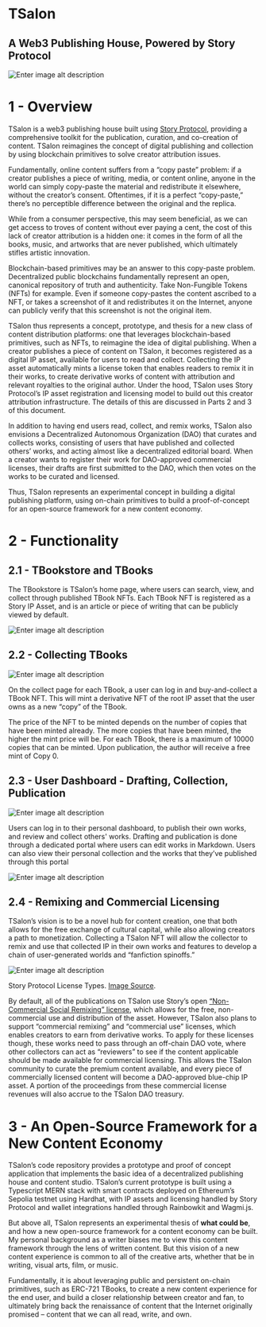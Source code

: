 # TSalon

## A Web3 Publishing House, Powered by Story Protocol

![Enter image alt description](/readme-images/MUd_Image_1.png)

# 1 - Overview

TSalon is a web3 publishing house built using [Story Protocol](https://www.story.foundation/), providing a comprehensive toolkit for the publication, curation, and co-creation of content. TSalon reimagines the concept of digital publishing and collection by using blockchain primitives to solve creator attribution issues.

Fundamentally, online content suffers from a “copy paste” problem: if a creator publishes a piece of writing, media, or content online, anyone in the world can simply copy-paste the material and redistribute it elsewhere, without the creator’s consent. Oftentimes, if it is a perfect “copy-paste,” there’s no perceptible difference between the original and the replica.

While from a consumer perspective, this may seem beneficial, as we can get access to troves of content without ever paying a cent, the cost of this lack of creator attribution is a hidden one: it comes in the form of all the books, music, and artworks that are never published, which ultimately stifles artistic innovation.

Blockchain-based primitives may be an answer to this copy-paste problem. Decentralized public blockchains fundamentally represent an open, canonical repository of truth and authenticity. Take Non-Fungible Tokens (NFTs) for example. Even if someone copy-pastes the content ascribed to a NFT, or takes a screenshot of it and redistributes it on the Internet, anyone can publicly verify that this screenshot is not the original item.

TSalon thus represents a concept, prototype, and thesis for a new class of content distribution platforms: one that leverages blockchain-based primitives, such as NFTs, to reimagine the idea of digital publishing. When a creator publishes a piece of content on TSalon, it becomes registered as a digital IP asset, available for users to read and collect. Collecting the IP asset automatically mints a license token that enables readers to remix it in their works, to create derivative works of content with attribution and relevant royalties to the original author. Under the hood, TSalon uses Story Protocol’s IP asset registration and licensing model to build out this creator attribution infrastructure. The details of this are discussed in Parts 2 and 3 of this document.

In addition to having end users read, collect, and remix works, TSalon also envisions a Decentralized Autonomous Organization (DAO) that curates and collects works, consisting of users that have published and collected others’ works, and acting almost like a decentralized editorial board. When a creator wants to register their work for DAO-approved commercial licenses, their drafts are first submitted to the DAO, which then votes on the works to be curated and licensed.

Thus, TSalon represents an experimental concept in building a digital publishing platform, using on-chain primitives to build a proof-of-concept for an open-source framework for a new content economy.

# 2 - Functionality

## 2.1 - TBookstore and TBooks

The TBookstore is TSalon’s home page, where users can search, view, and collect through published TBook NFTs. Each TBook NFT is registered as a Story IP Asset, and is an article or piece of writing that can be publicly viewed by default.

![Enter image alt description](/readme-images/NyA_Image_2.png)

## 2.2 - Collecting TBooks

![Enter image alt description](/readme-images/yHm_Image_3.png)

On the collect page for each TBook, a user can log in and buy-and-collect a TBook NFT. This will mint a derivative NFT of the root IP asset that the user owns as a new “copy” of the TBook.

The price of the NFT to be minted depends on the number of copies that have been minted already. The more copies that have been minted, the higher the mint price will be. For each TBook, there is a maximum of 10000 copies that can be minted. Upon publication, the author will receive a free mint of Copy 0.

## 2.3 - User Dashboard - Drafting, Collection, Publication

![Enter image alt description](/readme-images/YAW_Image_4.png)

Users can log in to their personal dashboard, to publish their own works, and review and collect others' works. Drafting and publication is done through a dedicated portal where users can edit works in Markdown. Users can also view their personal collection and the works that they’ve published through this portal

![Enter image alt description](/readme-images/4xh_Image_5.png)

## 2.4 - Remixing and Commercial Licensing

TSalon’s vision is to be a novel hub for content creation, one that both allows for the free exchange of cultural capital, while also allowing creators a path to monetization. Collecting a TSalon NFT will allow the collector to remix and use that collected IP in their own works and features to develop a chain of user-generated worlds and “fanfiction spinoffs.”

![Enter image alt description](/readme-images/dKO_Image_6.png)

Story Protocol License Types. [Image Source](https://docs.story.foundation/docs/pil-flavors).

By default, all of the publications on TSalon use Story’s open [“Non-Commercial Social Remixing” license](https://docs.story.foundation/docs/pil-flavors), which allows for the free, non-commercial use and distribution of the asset. However, TSalon also plans to support “commercial remixing” and “commercial use” licenses, which enables creators to earn from derivative works. To apply for these licenses though, these works need to pass through an off-chain DAO vote, where other collectors can act as “reviewers” to see if the content applicable should be made available for commercial licensing. This allows the TSalon community to curate the premium content available, and every piece of commercially licensed content will become a DAO-approved blue-chip IP asset. A portion of the proceedings from these commercial license revenues will also accrue to the TSalon DAO treasury.

# 3 - An Open-Source Framework for a New Content Economy

TSalon’s code repository provides a prototype and proof of concept application that implements the basic idea of a decentralized publishing house and content studio. TSalon’s current prototype is built using a Typescript MERN stack with smart contracts deployed on Ethereum’s Sepolia testnet using Hardhat, with IP assets and licensing handled by Story Protocol and wallet integrations handled through Rainbowkit and Wagmi.js.

But above all, TSalon represents an experimental thesis of **what could be**, and how a new open-source framework for a content economy can be built. My personal background as a writer biases me to view this content framework through the lens of written content. But this vision of a new content experience is common to all of the creative arts, whether that be in writing, visual arts, film, or music.

Fundamentally, it is about leveraging public and persistent on-chain primitives, such as ERC-721 TBooks, to create a new content experience for the end user, and build a closer relationship between creator and fan, to ultimately bring back the renaissance of content that the Internet originally promised – content that we can all read, write, and own.
